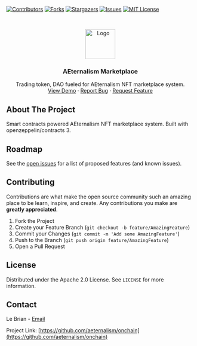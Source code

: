 [![Contributors][contributors-shield]][contributors-url]
[![Forks][forks-shield]][forks-url]
[![Stargazers][stars-shield]][stars-url]
[![Issues][issues-shield]][issues-url]
[![MIT License][license-shield]][license-url]


<!-- PROJECT LOGO -->
<br />
<p align="center">
  <a href="https://github.com/aeternalism/onchain">
    <img src="https://avatars0.githubusercontent.com/u/75020642" alt="Logo" width="80" height="80">
  </a>

  <h3 align="center">AEternalism Marketplace</h3>

  <p align="center">
    Trading token, DAO fueled for AEternalism NFT marketplace system.
    <br />
    <a href="https://aeternalism.com">View Demo</a>
    ·
    <a href="https://github.com/aeternalism/onchain/issues">Report Bug</a>
    ·
    <a href="https://github.com/aeternalism/onchain/issues">Request Feature</a>
  </p>
</p>


<!-- ABOUT THE PROJECT -->
## About The Project

Smart contracts powered AEternalism NFT marketplace system. Built with openzeppelin/contracts 3.

<!-- ROADMAP -->
## Roadmap

See the [open issues](https://github.com/aeternalism/onchain/issues) for a list of proposed features (and known issues).


<!-- CONTRIBUTING -->
## Contributing

Contributions are what make the open source community such an amazing place to be learn, inspire, and create. Any contributions you make are **greatly appreciated**.

1. Fork the Project
2. Create your Feature Branch (`git checkout -b feature/AmazingFeature`)
3. Commit your Changes (`git commit -m 'Add some AmazingFeature'`)
4. Push to the Branch (`git push origin feature/AmazingFeature`)
5. Open a Pull Request



<!-- LICENSE -->
## License

Distributed under the Apache 2.0 License. See `LICENSE` for more information.



<!-- CONTACT -->
## Contact

Le Brian - [Email](mailto:lebrian@aeternalism.com)

Project Link: [https://github.com/aeternalism/onchain](https://github.com/aeternalism/onchain)


<!-- MARKDOWN LINKS & IMAGES -->
<!-- https://www.markdownguide.org/basic-syntax/#reference-style-links -->
[contributors-shield]: https://img.shields.io/github/contributors/aeternalism/onchain.svg?style=for-the-badge
[contributors-url]: https://github.com/aeternalism/onchain/graphs/contributors
[forks-shield]: https://img.shields.io/github/forks/aeternalism/onchain.svg?style=for-the-badge
[forks-url]: https://github.com/aeternalism/onchain/network/members
[stars-shield]: https://img.shields.io/github/stars/aeternalism/onchain.svg?style=for-the-badge
[stars-url]: https://github.com/aeternalism/onchain/stargazers
[issues-shield]: https://img.shields.io/github/issues/aeternalism/onchain.svg?style=for-the-badge
[issues-url]: https://github.com/aeternalism/onchain/issues
[license-shield]: https://img.shields.io/github/license/aeternalism/onchain.svg?style=for-the-badge
[license-url]: https://github.com/aeternalism/onchain/blob/master/LICENSE.txt
[linkedin-shield]: https://img.shields.io/badge/-LinkedIn-black.svg?style=for-the-badge&logo=linkedin&colorB=555
